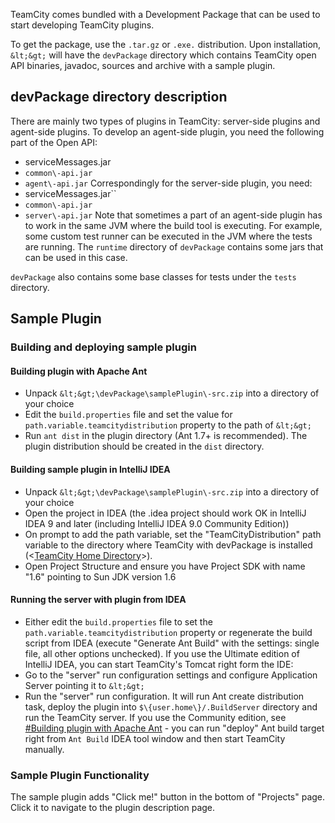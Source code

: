 [//]: # (title: Bundled Development Package)
[//]: # (auxiliary-id: Bundled+Development+Package.html)



TeamCity comes bundled with a Development Package that can be used to start developing TeamCity plugins.

To get the package, use the `.tar.gz` or `.exe.` distribution. Upon installation, `&lt;&gt;` will have the `devPackage` directory which contains TeamCity open API binaries, javadoc, sources and archive with a sample plugin.

## devPackage directory description

There are mainly two types of plugins in TeamCity: server\-side plugins and agent\-side plugins. To develop an agent\-side plugin, you need the following part of the Open API:
* serviceMessages.jar
* `common\-api.jar`
* `agent\-api.jar`
Correspondingly for the server\-side plugin, you need:
* serviceMessages.jar``
* `common\-api.jar`
* `server\-api.jar`
Note that sometimes a part of an agent\-side plugin has to work in the same JVM where the build tool is executing. For example, some custom test runner can be executed in the JVM where the tests are running. The `runtime` directory of `devPackage` contains some jars that can be used in this case.

`devPackage` also contains some base classes for tests under the `tests` directory.

## Sample Plugin

### Building and deploying sample plugin

#### Building plugin with Apache Ant
* Unpack `&lt;&gt;\devPackage\samplePlugin\-src.zip` into a directory of your choice
* Edit the `build.properties` file and set the value for `path.variable.teamcitydistribution` property to the path of `&lt;&gt;`
* Run `ant dist` in the plugin directory (Ant 1.7\+ is recommended). The plugin distribution should be created in the `dist` directory.
#### Building sample plugin in IntelliJ IDEA
* Unpack `&lt;&gt;\devPackage\samplePlugin\-src.zip` into a directory of your choice
* Open the project in IDEA (the .idea project should work OK in IntelliJ IDEA 9 and later (including IntelliJ IDEA 9.0 Community Edition))
* On prompt to add the path variable, set the "TeamCityDistribution" path variable to the directory where TeamCity with devPackage is installed (&lt;[TeamCity Home Directory](https://www.jetbrains.com/help/teamcity/?teamcity-home-directory)&gt;).
* Open Project Structure and ensure you have Project SDK with name "1.6" pointing to Sun JDK version 1.6
#### Running the server with plugin from IDEA
* Either edit the `build.properties` file to set the `path.variable.teamcitydistribution` property or regenerate the build script from IDEA (execute "Generate Ant Build" with the settings: single file, all other options unchecked).
If you use the Ultimate edition of IntelliJ IDEA, you can start TeamCity's Tomcat right form the IDE:
* Go to the "server" run configuration settings and configure Application Server pointing it to `&lt;&gt;`
* Run the "server" run configuration. It will run Ant create distribution task, deploy the plugin into `$\{user.home\}/.BuildServer` directory and run the TeamCity server.
If you use the Community edition, see [#Building plugin with Apache Ant]() \- you can run "deploy" Ant build target right from `Ant Build` IDEA tool window and then start TeamCity manually.

### Sample Plugin Functionality

The sample plugin adds "Click me!" button in the bottom of "Projects" page. Click it to navigate to the plugin description page.
